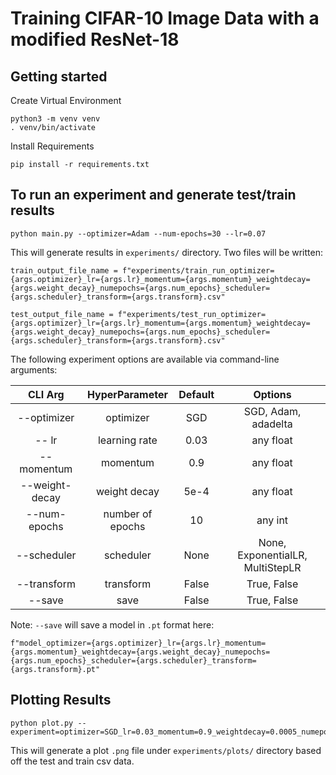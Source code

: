 # Training CIFAR-10 Image Data with a modified ResNet-18

## Getting started
Create Virtual Environment

    python3 -m venv venv
    . venv/bin/activate

Install Requirements

    pip install -r requirements.txt

## To run an experiment and generate test/train results
    python main.py --optimizer=Adam --num-epochs=30 --lr=0.07

This will generate results in `experiments/` directory. 
Two files will be written:
    
    train_output_file_name = f"experiments/train_run_optimizer={args.optimizer}_lr={args.lr}_momentum={args.momentum}_weightdecay={args.weight_decay}_numepochs={args.num_epochs}_scheduler={args.scheduler}_transform={args.transform}.csv"

    test_output_file_name = f"experiments/test_run_optimizer={args.optimizer}_lr={args.lr}_momentum={args.momentum}_weightdecay={args.weight_decay}_numepochs={args.num_epochs}_scheduler={args.scheduler}_transform={args.transform}.csv"
  


The following experiment options are available via command-line arguments:


| CLI Arg | HyperParameter | Default | Options |
| :-----: | :------------: | :-----: | :-----: |
| --optimizer | optimizer  | SGD     | SGD, Adam, adadelta |
| -- lr | learning rate | 0.03 | any float |
| --momentum | momentum | 0.9 | any float |
| --weight-decay | weight decay | 5e-4 | any float |
| --num-epochs | number of epochs | 10 | any int |
| --scheduler | scheduler | None | None, ExponentialLR, MultiStepLR |
| --transform | transform | False | True, False |
| --save | save | False | True, False |


Note: `--save` will save a model in `.pt` format here: 

    f"model_optimizer={args.optimizer}_lr={args.lr}_momentum={args.momentum}_weightdecay={args.weight_decay}_numepochs={args.num_epochs}_scheduler={args.scheduler}_transform={args.transform}.pt"


## Plotting Results
    python plot.py --experiment=optimizer=SGD_lr=0.03_momentum=0.9_weightdecay=0.0005_numepochs=30_scheduler=None

This will generate a plot `.png` file under `experiments/plots/` directory based off the
test and train csv data.